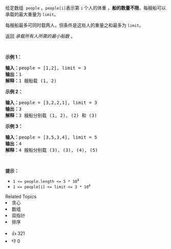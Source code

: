 <p>给定数组
 <meta charset="UTF-8" />&nbsp;<code>people</code>&nbsp;。<code>people[i]</code>表示第 <code>i</code><sup>&nbsp;</sup>个人的体重&nbsp;，<strong>船的数量不限</strong>，每艘船可以承载的最大重量为&nbsp;<code>limit</code>。</p>

<p>每艘船最多可同时载两人，但条件是这些人的重量之和最多为&nbsp;<code>limit</code>。</p>

<p>返回 <em>承载所有人所需的最小船数</em>&nbsp;。</p>

<p>&nbsp;</p>

<p><strong>示例 1：</strong></p>

<pre>
<strong>输入：</strong>people = [1,2], limit = 3
<strong>输出：</strong>1
<strong>解释：</strong>1 艘船载 (1, 2)
</pre>

<p><strong>示例 2：</strong></p>

<pre>
<strong>输入：</strong>people = [3,2,2,1], limit = 3
<strong>输出：</strong>3
<strong>解释：</strong>3 艘船分别载 (1, 2), (2) 和 (3)
</pre>

<p><strong>示例 3：</strong></p>

<pre>
<strong>输入：</strong>people = [3,5,3,4], limit = 5
<strong>输出：</strong>4
<strong>解释：</strong>4 艘船分别载 (3), (3), (4), (5)</pre>

<p>&nbsp;</p>

<p><strong>提示：</strong></p>

<ul> 
 <li><code>1 &lt;= people.length &lt;= 5 * 10<sup>4</sup></code></li> 
 <li><code>1 &lt;= people[i] &lt;= limit &lt;= 3 * 10<sup>4</sup></code></li> 
</ul>

<div><div>Related Topics</div><div><li>贪心</li><li>数组</li><li>双指针</li><li>排序</li></div></div><br><div><li>👍 321</li><li>👎 0</li></div>